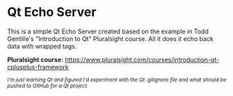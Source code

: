 Qt Echo Server
==============

This is a simple Qt Echo Server created based on the example in Todd Gentille's "Introduction to Qt" Pluralsight course. All it does it echo back data with wrapped tags.

**Pluralsight course:** https://www.pluralsight.com/courses/introduction-qt-cplusplus-framework

<sub><em>I'm just learning Qt and figured I'd experiment with the Qt .gitignore file and what should be pushed to GitHub for a Qt project.</em></sub>
